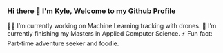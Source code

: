 ### Hi there 👋 I'm Kyle, Welcome to my Github Profile

👨‍💻  I’m currently working on Machine Learning tracking with drones.
🌱 I’m currently finishing my Masters in Applied Computer Science. 
⚡ Fun fact: Part-time adventure seeker and foodie.

